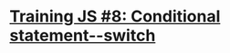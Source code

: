 # [Training JS #8: Conditional statement--switch](https://www.codewars.com/kata/training-js-number-8-conditional-statement-switch/)
